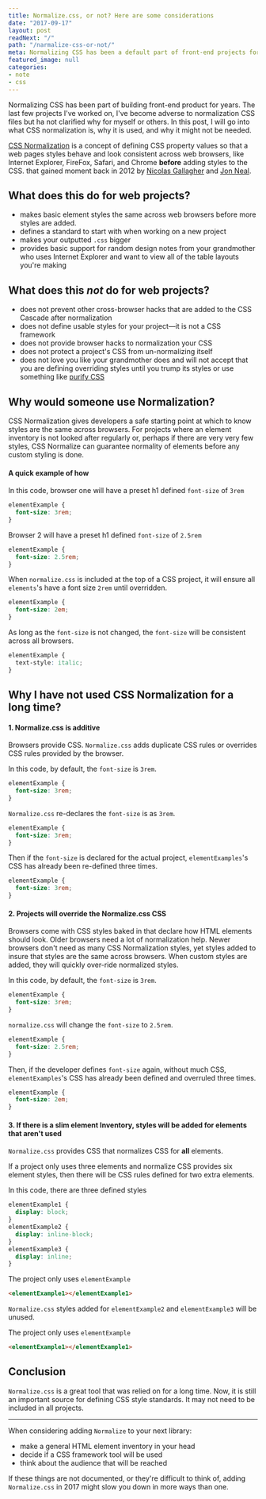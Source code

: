 ```yaml
---
title: Normalize.css, or not? Here are some considerations
date: "2017-09-17"
layout: post
readNext: "/"
path: "/narmalize-css-or-not/"
meta: Normalizing CSS has been a default part of front-end projects for years. This post questions that and provides some points on why normalizing css may not be needed.
featured_image: null
categories:
- note
- css
---
```


Normalizing CSS has been part of building front-end product for years. The last few projects I've worked on, I've become adverse to normalization CSS files but ha not clarified why for myself or others. In this post, I will go into what CSS normalization is, why it is used, and why it might not be needed.  

[CSS Normalization](https://necolas.github.io/normalize.css/) is a concept of defining CSS property values so that a web pages styles behave and look consistent across web browsers, like Internet Explorer, FireFox, Safari, and Chrome **before** adding styles to the CSS. that gained moment back in 2012 by [Nicolas Gallagher](https://twitter.com/necolas) and [Jon Neal](https://twitter.com/jon_neal). 

## What does this do for web projects?
-  makes basic element styles the same across web browsers before more styles are added. 
-  defines a standard to start with when working on a new project
-  makes your outputted `.css` bigger
-  provides basic support for random design notes from your grandmother who uses Internet Explorer and want to view all of the table layouts you're making

## What does this _not_ do for web projects?

-  does not prevent other cross-browser hacks that are added to the CSS Cascade after normalization
-  does not define usable styles for your project—it is not a CSS framework
-  does not provide browser hacks to normalization your CSS
-  does not protect a project's CSS from un-normalizing itself
-  does not love you like your grandmother does and will not accept that you are defining overriding styles until you trump its styles or use something like [purify CSS](https://github.com/purifycss/purifycss)

## Why would someone use Normalization?

CSS Normalization gives developers a safe starting point at which to know styles are the same across browsers. For projects where an element inventory is not looked after regularly or, perhaps if there are very very few styles, CSS Normalize can guarantee normality of elements before any custom styling is done.

#### A quick example of how

In this code, browser one will have a preset h1 defined `font-size` of `3rem`

```css
elementExample {
  font-size: 3rem;
}
```

Browser 2 will have a preset h1 defined `font-size` of `2.5rem`

```css
elementExample {
  font-size: 2.5rem;
}
```

When `normalize.css` is included at the top of a CSS project, it will ensure all `elements`'s have a font size `2rem` until overridden. 

```css
elementExample {
  font-size: 2em;
}
```


As long as the `font-size` is not changed, the `font-size` will be consistent across all browsers.

```css
elementExample {
  text-style: italic;
}
```

## Why I have not used CSS Normalization for a long time?

#### 1. Normalize.css is additive

Browsers provide CSS. `Normalize.css` adds duplicate CSS rules or overrides CSS rules provided by the browser.

In this code, by default, the `font-size` is `3rem`.

```css
elementExample {
  font-size: 3rem;
}
```

`Normalize.css` re-declares the `font-size` is as `3rem`.

```css
elementExample {
  font-size: 3rem;
}
```


Then if the `font-size` is declared for the actual project, `elementExamples`'s CSS has already been re-defined three times.

```css
elementExample {
  font-size: 3rem;
}
```


#### 2. Projects will override the Normalize.css CSS

Browsers come with CSS styles baked in that declare how HTML elements should look. Older browsers need a lot of normalization help. Newer browsers don't need as many CSS Normalization styles, yet styles added to insure that styles are the same across browsers. When custom styles are added, they will quickly over-ride normalized styles. 


In this code, by default, the `font-size` is `3rem`.

```css
elementExample {
  font-size: 3rem;
}
```

`normalize.css` will change the `font-size` to `2.5rem`.

```css
elementExample {
  font-size: 2.5rem;
}
```

Then, if the developer defines `font-size` again, without much CSS, `elementExamples`'s CSS has already been defined and overruled three times.

```css
elementExample {
  font-size: 2em;
}
````


#### 3. If there is a slim element Inventory, styles will be added for elements that aren't used

`Normalize.css` provides CSS that normalizes CSS for **all** elements.

If a project only uses three elements and normalize CSS provides six element styles, then there will be CSS rules defined for two extra elements.


In this code, there are three defined styles

```css
elementExample1 {
  display: block;
}
elementExample2 {
  display: inline-block;
}
elementExample3 {
  display: inline;
}

```


The project only uses `elementExample`
```html
<elementExample1></elementExample1>
```

`Normalize.css` styles added for `elementExample2` and `elementExample3` will be unused.

The project only uses `elementExample`
```html
<elementExample1></elementExample1>
```

## Conclusion

`Normalize.css` is a great tool that was relied on for a long time. Now, it is still an important source for defining CSS style standards. It may not need to be included in all projects. 

---

When considering adding `Normalize` to your next library:

-  make a general HTML element inventory in your head
-  decide if a CSS framework tool will be used
-  think about the audience that will be reached

If these things are not documented, or they're difficult to think of, adding `Normalize.css` in 2017 might slow you down in more ways than one.
